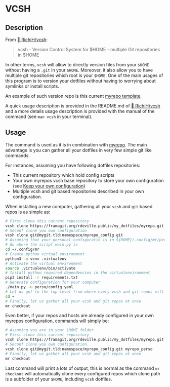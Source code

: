 # VCSH

## Description

From [ RichiH/vcsh][vcsh_repo_url]:

> vcsh - Version Control System for $HOME - multiple Git repositories in $HOME

In other terms, `vcsh` will allow to directly version files from your `$HOME`
without having a `.git` in your `$HOME`. Moreover, it also allow you to have
multiple git repositories which root is your `$HOME`. One of the main usages of
this program is to version your dotfiles without having to worrying about
symlinks or install scripts.

An example of such version repo is this current [myrepo
template][myrepo_template_url].

A quick usage description is provided in the README.md of [
RichiH/vcsh][vcsh_repo_url] and a more details usage description is provided
with the manual of the command (see `man vcsh` in your terminal).

## Usage

The command is used as it is in combination with [myrepo][myrepos_doc_url]. The
main advantage is you can gather all your dotfiles in very few simple git like
commands.

For instances, assuming you have following dotfiles repositories:

  - This current repository which hold config scripts
  - Your own myrepos vcsh base repository to store your own configuration (see
   [Keep your own configuration][keep_your_configuration])
  - Multiple vcsh and git based repositories described in your own configuration.

When installing a new computer, gathering all your `vcsh` and `git` based repos
is as simple as:

```bash
# First clone this current repository
vcsh clone https://framagit.org/rdeville.public/my_dotfiles/myrepo.git myrepo
# Seconf clone you own configuration
vcsh clone git@mygit.tld:namespace/myrepo_config.git
# Assuming that your personal configuratio is in ${HOME}/.config/mr/perso/
# Go where the script main.py is
cd ~/.config/mr
# Create python virtual environment
python3 -m venv .virtualenv
# Activate the virtual environment
source .virtualenv/bin/activate
# Install python required dependencies in the virtualenvironment
pip3 install -r requirements.txt
# Generate configuration for your computer
./main.py -u perso/config.yaml
# Let us got to the top level from where every vcsh and git repos will be clone
cd ~
# Finally, let us gather all your vcsh and git repos at once
mr checkout
```

Even better, if your repos and hosts are already configured in your own myrepos
configuration, commands will simply be:

```bash
# Assuming you are in your $HOME folder
# First clone this current repository
vcsh clone https://framagit.org/rdeville.public/my_dotfiles/myrepo.git myrepo
# Seconf clone you own configuration
vcsh clone git@mygit.tld:namespace/myrepo_config.git myrepo_perso
# Finally, let us gather all your vcsh and git repos at once
mr checkout
```


Last command will print a lots of output, this is normal as the command `mr
checkout` will automatically clone every configured repos which clone path is a
subfolder of your `$HOME`, including `vcsh` dotfiles.


[vcsh_repo_url]: https://github.com/RichiH/vcsh
[myrepo_template_url]: https://framagit.org/rdeville.public/my_dotfiles/myrepo
[myrepos_doc_url]: https://myrepos.branchable.com/
[keep_your_configuration]: /usage/keep_your_configuration.html
